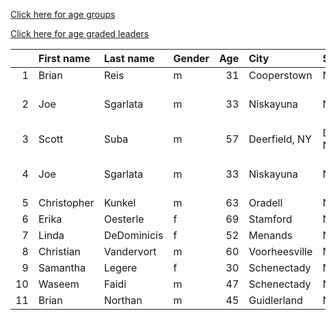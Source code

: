 [Click here for age groups](https://bnorthan.github.io/Virtual15K_5K/15kage)  

[Click here for age graded leaders](https://bnorthan.github.io/Virtual15K_5K/15kage)  

|    | First name   | Last name   | Gender   |   Age | City          | State         | Time    | Company                  |   age_grade |
|---:|:-------------|:------------|:---------|------:|:--------------|:--------------|:--------|:-------------------------|------------:|
|  1 | Brian        | Reis        | m        |    31 | Cooperstown   | NY            | 51:25   |                          |       78.96 |
|  2 | Joe          | Sgarlata    | m        |    33 | Niskayuna     | NY            | 1:11:21 | Naval Nuclear Laboratory |       57.02 |
|  3 | Scott        | Suba        | m        |    57 | Deerfield, NY | Deerfield, NY | 1:13:45 |                          |       65.77 |
|  4 | Joe          | Sgarlata    | m        |    33 | Niskayuna     | NY            | 1:14:49 | Naval Nuclear Laboratory |       54.38 |
|  5 | Christopher  | Kunkel      | m        |    63 | Oradell       | NJ            | 1:23:53 |                          |       61.18 |
|  6 | Erika        | Oesterle    | f        |    69 | Stamford      | NY            | 1:26:17 |                          |       76.65 |
|  7 | Linda        | DeDominicis | f        |    52 | Menands       | NY            | 1:27:11 |                          |       60.62 |
|  8 | Christian    | Vandervort  | m        |    60 | Voorheesville | New York      | 1:34:43 |                          |       52.66 |
|  9 | Samantha     | Legere      | f        |    30 | Schenectady   | NY            | 1:35:01 |                          |       48.02 |
| 10 | Waseem       | Faidi       | m        |    47 | Schenectady   | NY            | 1:38:21 |                          |       45.19 |
| 11 | Brian        | Northan     | m        |    45 | Guidlerland   | NY            | 1:38:22 |                          |       44.44 |